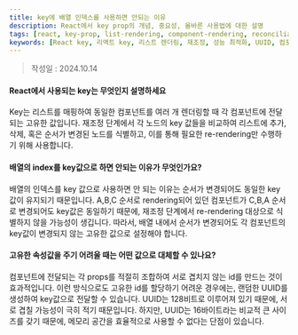 ```yaml
---
title: key에 배열 인덱스를 사용하면 안되는 이유
description: React에서 key prop의 개념, 중요성, 올바른 사용법에 대한 설명
tags: [react, key-prop, list-rendering, component-rendering, reconciliation, performance-optimization, react-lists]
keywords: [React key, 리액트 key, 리스트 렌더링, 재조정, 성능 최적화, UUID, 컴포넌트 렌더링]
---
```


>작성일 : 2024.10.14
#### React에서 사용되는 key는 무엇인지 설명하세요 
Key는 리스트를 매핑하여 동일한 컴포넌트를 여러 개 렌더링할 때 각 컴포넌트에 전달되는 고유한 값입니다. 재조정 단계에서 각 노드의 key 값들을 비교하여 리스트에 추가, 삭제, 혹은 순서가 변경된 노드를 식별하고, 이를 통해 필요한 re-rendering만 수행하기 위해 사용합니다. 

#### 배열의 index를 key값으로 하면 안되는 이유가 무엇인가요?
배열의 인덱스를 key 값으로 사용하면 안 되는 이유는 순서가 변경되어도 동일한 key 값이 유지되기 때문입니다. A,B,C 순서로 rendering되어 있던 컴포넌트가 C,B,A 순서로 변경되어도 key값은 동일하기 때문에, 재조정 단계에서 re-rendering 대상으로 식별하지 않을 가능성이 생깁니다. 따라서, 배열 내에서 순서가 변경되어도 각 컴포넌트의 key값이 변경되지 않는 고유한 값으로 설정해야 합니다. 

#### 고유한 속성값을 주기 어려울 때는 어떤 값으로 대체할 수 있나요?
컴포넌트에 전달되는 각 props를 적절히 조합하여 서로 겹치지 않는 id를 만드는 것이 효과적입니다. 이런 방식으로도 고유한 id를 할당하기 어려운 경우에는, 랜덤한 UUID를 생성하여 key값으로 전달할 수 있습니다. UUID는 128비트로 이루어져 있기 때문에, 서로 겹칠 가능성이 극히 적기 때문입니다. 하지만, UUID는 16바이트라는 비교적 큰 사이즈를 갖기 때문에, 메모리 공간을 효율적으로 사용할 수 없다는 단점이 있습니다.